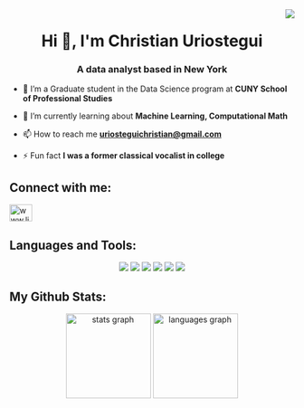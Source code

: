 <img align="right" src="https://visitor-badge.laobi.icu/badge?page_id=salesp07.salesp07" />

<h1 align="center">Hi 👋, I'm Christian Uriostegui</h1>
<h3 align="center">A data analyst based in New York</h3>

- 📖 I’m a Graduate student in the Data Science program at **CUNY School of Professional Studies**

- 🌱 I’m currently learning about **Machine Learning, Computational Math**

- 📫 How to reach me **uriosteguichristian@gmail.com**

- ⚡ Fun fact **I was a former classical vocalist in college**

<h2 align="left">Connect with me:</h2>
<p align="left">
<a href="https://linkedin.com/in/www.linkedin.com/in/christianuriostegui" target="blank"><img align="center" src="https://raw.githubusercontent.com/rahuldkjain/github-profile-readme-generator/master/src/images/icons/Social/linked-in-alt.svg" alt="www.linkedin.com/in/christianuriostegui" height="30" width="40" /></a>
</p>

<h2 align="left">Languages and Tools:</h2>
<p align="center">
<img src="https://img.shields.io/badge/R-%23276DC3.svg?style=for-the-badge&logo=r&logoColor=white">
<img src="https://img.shields.io/badge/RStudio-%2375AADB.svg?style=for-the-badge&logo=rstudio&logoColor=white">
<img src="https://img.shields.io/badge/Python-FFD43B?style=for-the-badge&logo=python&logoColor=blue">
<img src="https://img.shields.io/badge/Markdown-%23000000.svg?style=for-the-badge&logo=markdown&logoColor=white">
<img src="https://img.shields.io/badge/Tableau-%23E97627.svg?style=for-the-badge&logo=tableau&logoColor=white">
<img src="https://img.shields.io/badge/PostgreSQL-316192?style=for-the-badge&logo=postgresql&logoColor=white">

<h2 align="left">My Github Stats:</h2>
<p align="center">
<div align="center">
  <img src="https://github-readme-stats.vercel.app/api?username=curiostegui&hide_title=false&hide_rank=false&show_icons=true&include_all_commits=true&count_private=true&disable_animations=false&theme=default&locale=en&hide_border=false&order=1" height="150" alt="stats graph"  />
  <img src="https://github-readme-stats.vercel.app/api/top-langs?username=curiostegui&locale=en&hide_title=false&layout=compact&card_width=320&langs_count=5&theme=default&hide_border=false&order=2" height="150" alt="languages graph"  />
</div>
